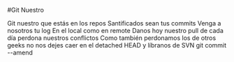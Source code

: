 #Git Nuestro

Git nuestro que estás en los repos
Santificados sean tus commits
Venga a nosotros tu log
En el local como en remote
Danos hoy nuestro pull de cada día
perdona nuestros conflictos
Como también perdonamos los de otros geeks
no nos dejes caer en el detached HEAD
y líbranos de SVN
git commit --amend